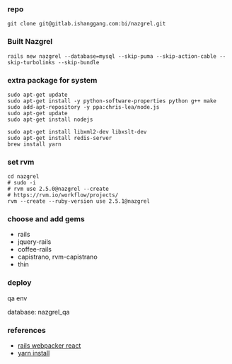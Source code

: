 ### repo

```shell
git clone git@gitlab.ishanggang.com:bi/nazgrel.git
```

### Built Nazgrel

```shell
rails new nazgrel --database=mysql --skip-puma --skip-action-cable --skip-turbolinks --skip-bundle
```

### extra package for system

```shell
sudo apt-get update
sudo apt-get install -y python-software-properties python g++ make
sudo add-apt-repository -y ppa:chris-lea/node.js
sudo apt-get update
sudo apt-get install nodejs
```

```shell
sudo apt-get install libxml2-dev libxslt-dev
sudo apt-get install redis-server
brew install yarn
```

### set rvm

```shell
cd nazgrel
# sudo -i
# rvm use 2.5.0@nazgrel --create
# https://rvm.io/workflow/projects/
rvm --create --ruby-version use 2.5.1@nazgrel
```

### choose and add gems

* rails
* jquery-rails
* coffee-rails
* capistrano, rvm-capistrano
* thin

### deploy

qa env

database: nazgrel_qa

### references

* [rails webpacker react](https://x-team.com/blog/get-in-full-stack-shape-with-rails-5-1-webpacker-and-reactjs/)
* [yarn install](https://yarnpkg.com/lang/en/docs/install/#linux-tab)